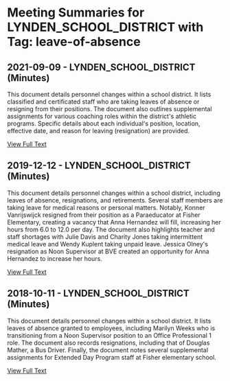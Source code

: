 # Meeting Summaries for LYNDEN_SCHOOL_DISTRICT with Tag: leave-of-absence

## 2021-09-09 - LYNDEN_SCHOOL_DISTRICT (Minutes)

This document details personnel changes within a school district. It lists classified and certificated staff who are taking leaves of absence or resigning from their positions. The document also outlines supplemental assignments for various coaching roles within the district's athletic programs.  Specific details about each individual's position, location, effective date, and reason for leaving (resignation) are provided.

[View Full Text](https://raw.githubusercontent.com/VoronoiPerspectives/WashingtonStateSchoolBoardExplorer/refs/heads/main/data/countries/usa/states/wa/counties/whatcom/school_boards/lynden_school_district/2021/processed/2021-09-09-minutes.txt)

## 2019-12-12 - LYNDEN_SCHOOL_DISTRICT (Minutes)

This document details personnel changes within a school district, including leaves of absence, resignations, and retirements.  Several staff members are taking leave for medical reasons or personal matters. Notably, Konner Vanrijswijck resigned from their position as a Paraeducator at Fisher Elementary, creating a vacancy that Anna Hernandez will fill, increasing her hours from 6.0 to 12.0 per day. The document also highlights teacher and staff shortages with  Julie Davis and Charity Jones taking intermittent medical leave and Wendy Kuplent taking unpaid leave. Jessica Olney's resignation as Noon Supervisor at BVE created an opportunity for Anna Hernandez to increase her hours.

[View Full Text](https://raw.githubusercontent.com/VoronoiPerspectives/WashingtonStateSchoolBoardExplorer/refs/heads/main/data/countries/usa/states/wa/counties/whatcom/school_boards/lynden_school_district/2019/processed/2019-12-12-minutes.txt)

## 2018-10-11 - LYNDEN_SCHOOL_DISTRICT (Minutes)

This document details personnel changes within a school district. It lists leaves of absence granted to employees, including Marilyn Weeks who is transitioning from a Noon Supervisor position to an Office Professional 1 role. The document also records resignations, including that of Douglas Mather, a Bus Driver.  Finally, the document notes several supplemental assignments for Extended Day Program staff at Fisher elementary school.

[View Full Text](https://raw.githubusercontent.com/VoronoiPerspectives/WashingtonStateSchoolBoardExplorer/refs/heads/main/data/countries/usa/states/wa/counties/whatcom/school_boards/lynden_school_district/2018/processed/2018-10-11-minutes.txt)

